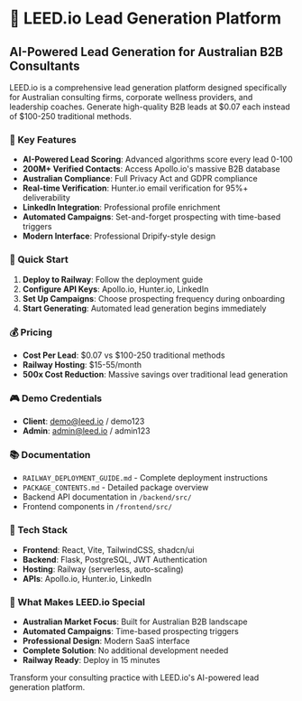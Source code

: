 # 🚀 LEED.io Lead Generation Platform

## AI-Powered Lead Generation for Australian B2B Consultants

LEED.io is a comprehensive lead generation platform designed specifically for Australian consulting firms, corporate wellness providers, and leadership coaches. Generate high-quality B2B leads at $0.07 each instead of $100-250 traditional methods.

### 🎯 Key Features

- **AI-Powered Lead Scoring**: Advanced algorithms score every lead 0-100
- **200M+ Verified Contacts**: Access Apollo.io's massive B2B database
- **Australian Compliance**: Full Privacy Act and GDPR compliance
- **Real-time Verification**: Hunter.io email verification for 95%+ deliverability
- **LinkedIn Integration**: Professional profile enrichment
- **Automated Campaigns**: Set-and-forget prospecting with time-based triggers
- **Modern Interface**: Professional Dripify-style design

### 🚀 Quick Start

1. **Deploy to Railway**: Follow the deployment guide
2. **Configure API Keys**: Apollo.io, Hunter.io, LinkedIn
3. **Set Up Campaigns**: Choose prospecting frequency during onboarding
4. **Start Generating**: Automated lead generation begins immediately

### 💰 Pricing

- **Cost Per Lead**: $0.07 vs $100-250 traditional methods
- **Railway Hosting**: $15-55/month
- **500x Cost Reduction**: Massive savings over traditional lead generation

### 🎮 Demo Credentials

- **Client**: demo@leed.io / demo123
- **Admin**: admin@leed.io / admin123

### 📚 Documentation

- `RAILWAY_DEPLOYMENT_GUIDE.md` - Complete deployment instructions
- `PACKAGE_CONTENTS.md` - Detailed package overview
- Backend API documentation in `/backend/src/`
- Frontend components in `/frontend/src/`

### 🔧 Tech Stack

- **Frontend**: React, Vite, TailwindCSS, shadcn/ui
- **Backend**: Flask, PostgreSQL, JWT Authentication
- **Hosting**: Railway (serverless, auto-scaling)
- **APIs**: Apollo.io, Hunter.io, LinkedIn

### 🌟 What Makes LEED.io Special

- **Australian Market Focus**: Built for Australian B2B landscape
- **Automated Campaigns**: Time-based prospecting triggers
- **Professional Design**: Modern SaaS interface
- **Complete Solution**: No additional development needed
- **Railway Ready**: Deploy in 15 minutes

Transform your consulting practice with LEED.io's AI-powered lead generation platform.

